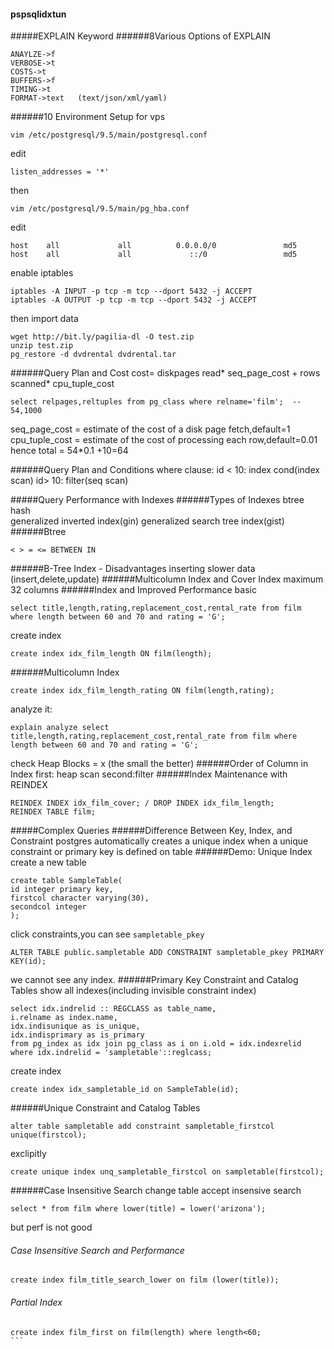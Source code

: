 #### pspsqlidxtun
#####EXPLAIN Keyword
######8Various Options of EXPLAIN
```
ANAYLZE->f
VERBOSE->t
COSTS->t
BUFFERS->f
TIMING->t
FORMAT->text   (text/json/xml/yaml)
```
######10 Environment Setup
for vps
```
vim /etc/postgresql/9.5/main/postgresql.conf
```
edit
```
listen_addresses = '*'
```
then
```
vim /etc/postgresql/9.5/main/pg_hba.conf
```
edit
```
host    all             all          0.0.0.0/0               md5
host    all             all             ::/0                 md5
```
enable iptables
```
iptables -A INPUT -p tcp -m tcp --dport 5432 -j ACCEPT
iptables -A OUTPUT -p tcp -m tcp --dport 5432 -j ACCEPT
```
then import data
```
wget http://bit.ly/pagilia-dl -O test.zip
unzip test.zip
pg_restore -d dvdrental dvdrental.tar
```
######Query Plan and Cost
cost= diskpages read* seq_page_cost + rows scanned* cpu_tuple_cost

```
select relpages,reltuples from pg_class where relname='film';  -- 54,1000
```
seq_page_cost = estimate of the cost of a disk page fetch,default=1
cpu_tuple_cost = estimate of the cost of processing each row,default=0.01
hence total = 54*0.1 +10=64

######Query Plan and Conditions
where clause: id < 10: index cond(index scan)
id> 10: filter(seq scan)

#####Query Performance with Indexes
######Types of Indexes
btree  
hash  
generalized inverted index(gin)
generalized search tree index(gist)
######Btree
```
< > = <= BETWEEN IN
```
######B-Tree Index - Disadvantages
inserting slower data (insert,delete,update)
######Multicolumn Index and Cover Index
maximum 32 columns
######Index and Improved Performance
basic
```
select title,length,rating,replacement_cost,rental_rate from film where length between 60 and 70 and rating = 'G';
```
create index
```
create index idx_film_length ON film(length);
```
######Multicolumn Index
```
create index idx_film_length_rating ON film(length,rating);
```
analyze it:
```
explain analyze select title,length,rating,replacement_cost,rental_rate from film where length between 60 and 70 and rating = 'G';
```
check Heap Blocks = x (the small the better)
######Order of Column in Index
first: heap scan second:filter
######Index Maintenance with REINDEX
```
REINDEX INDEX idx_film_cover; / DROP INDEX idx_film_length;
REINDEX TABLE film;
```
#####Complex Queries
######Difference Between Key, Index, and Constraint
postgres automatically creates a unique index when a unique constraint or primary key is defined on table
######Demo: Unique Index
create a new table
```
create table SampleTable(
id integer primary key,
firstcol character varying(30),
secondcol integer
);
```
click constraints,you can see `sampletable_pkey`
```
ALTER TABLE public.sampletable ADD CONSTRAINT sampletable_pkey PRIMARY KEY(id);
```
we cannot see any index.
######Primary Key Constraint and Catalog Tables
show all indexes(including invisible constraint index)
```
select idx.indrelid :: REGCLASS as table_name,
i.relname as index.name,
idx.indisunique as is_unique,
idx.indisprimary as is_primary
from pg_index as idx join pg_class as i on i.old = idx.indexrelid
where idx.indrelid = 'sampletable'::reglcass;
```
create index
```
create index idx_sampletable_id on SampleTable(id);
```
######Unique Constraint and Catalog Tables
```
alter table sampletable add constraint sampletable_firstcol unique(firstcol);
```
exclipitly
```
create unique index unq_sampletable_firstcol on sampletable(firstcol);
```
######Case Insensitive Search
change table accept insensive search
```
select * from film where lower(title) = lower('arizona');
```
but perf is not good
###### Case Insensitive Search and Performance
```
create index film_title_search_lower on film (lower(title));
```
###### Partial Index
````
create index film_first on film(length) where length<60;
```
